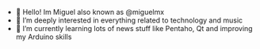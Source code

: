 - 👋 Hello! Im Miguel also known as @miguelmx
- 👀 I’m deeply interested in everything related to technology and music
- 🌱 I’m currently learning lots of news stuff like Pentaho, Qt and improving my Arduino skills

